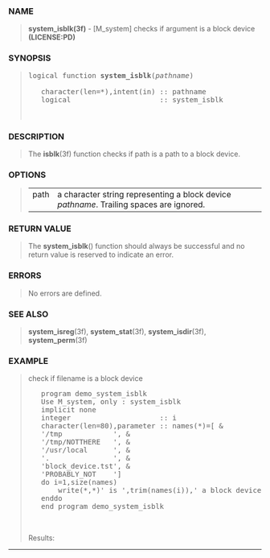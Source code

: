 <?
<body>
  <div id="Container">
    <div id="Content">
      <div class="c85"></div><a name="0"></a>

      <h3><a name="0">NAME</a></h3>

      <blockquote>
        <b>system_isblk(3f)</b> - [M_system] checks if argument is a block device <b>(LICENSE:PD)</b>
      </blockquote><a name="contents" id="contents"></a>

      <h3><a name="8">SYNOPSIS</a></h3>

      <blockquote>
        <pre>
logical function <b>system_isblk</b>(<i>pathname</i>)
<br />   character(len=*),intent(in) :: pathname
   logical                     :: system_isblk
<br />
</pre>
      </blockquote><a name="2"></a>

      <h3><a name="2">DESCRIPTION</a></h3>

      <blockquote>
        The <b>isblk</b>(3f) function checks if path is a path to a block device.
      </blockquote><a name="3"></a>

      <h3><a name="3">OPTIONS</a></h3>

      <blockquote>
        <table cellpadding="3">
          <tr valign="top">
            <td class="c86" width="6%" nowrap="nowrap">path</td>

            <td valign="bottom">a character string representing a block device <i>pathname</i>. Trailing spaces are ignored.</td>
          </tr>
        </table>
      </blockquote><a name="4"></a>

      <h3><a name="4">RETURN VALUE</a></h3>

      <blockquote>
        The <b>system_isblk</b>() function should always be successful and no return value is reserved to indicate an error.
      </blockquote><a name="5"></a>

      <h3><a name="5">ERRORS</a></h3>

      <blockquote>
        No errors are defined.
      </blockquote><a name="6"></a>

      <h3><a name="6">SEE ALSO</a></h3>

      <blockquote>
        <b>system_isreg</b>(3f), <b>system_stat</b>(3f), <b>system_isdir</b>(3f), <b>system_perm</b>(3f)
      </blockquote><a name="7"></a>

      <h3><a name="7">EXAMPLE</a></h3>

      <blockquote>
        check if filename is a block device
        <pre>
   program demo_system_isblk
   Use M_system, only : system_isblk
   implicit none
   integer                     :: i
   character(len=80),parameter :: names(*)=[ &amp;
   '/tmp            ', &amp;
   '/tmp/NOTTHERE   ', &amp;
   '/usr/local      ', &amp;
   '.               ', &amp;
   'block_device.tst', &amp;
   'PROBABLY_NOT    ']
   do i=1,size(names)
       write(*,*)' is ',trim(names(i)),' a block device? ', system_isblk(names(i))
   enddo
   end program demo_system_isblk
<br />
</pre>Results:
      </blockquote>
      <hr />
    </div>
  </div>
</body>
